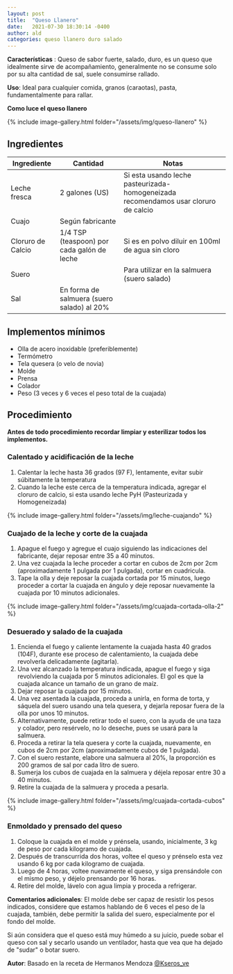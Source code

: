 ```yaml
---
layout: post
title:  "Queso Llanero"
date:   2021-07-30 18:30:14 -0400
author: ald
categories: queso llanero duro salado
---
```

**Características** : Queso de sabor fuerte, salado, duro, es un queso que idealmente sirve de acompañamiento, generalmente no se consume solo por su alta cantidad de sal, suele consumirse rallado.

**Uso**: Ideal para cualquier comida, granos (caraotas), pasta, fundamentalmente para rallar.

**Como luce el queso llanero**

{% include image-gallery.html folder="/assets/img/queso-llanero" %} 

## Ingredientes

Ingrediente | Cantidad | Notas
------------| ---------| -----
Leche fresca | 2 galones (US) | Si esta usando leche pasteurizada-homogeneizada recomendamos usar cloruro de calcio
Cuajo | Según fabricante |
Cloruro de Calcio | 1/4 TSP (teaspoon) por cada galón de leche | Si es en polvo diluir en 100ml de agua sin cloro
Suero | | Para utilizar en la salmuera (suero salado) 
Sal | En forma de salmuera (suero salado) al 20% | 

## Implementos mínimos

- Olla de acero inoxidable (preferiblemente)
- Termómetro
- Tela quesera (o velo de novia)
- Molde
- Prensa
- Colador
- Peso (3 veces y 6 veces el peso total de la cuajada)

## Procedimiento

**Antes de todo procedimiento recordar limpiar y esterilizar todos los implementos.**

### Calentado y acidificación de la leche

1. Calentar la leche hasta 36 grados (97 F), lentamente, evitar subir súbitamente la temperatura
2. Cuando la leche este cerca de la temperatura indicada, agregar el cloruro de calcio, si esta usando leche PyH  (Pasteurizada y Homogeneizada)

{% include image-gallery.html folder="/assets/img/leche-cuajando" %} 

### Cuajado de la leche y corte de la cuajada

1. Apague el fuego y agregue el cuajo siguiendo las indicaciones del fabricante, dejar reposar entre 35 a 40 minutos.
2. Una vez cuajada la leche proceder a cortar en cubos de 2cm por 2cm (aproximadamente 1 pulgada por 1 pulgada), cortar en cuadricula.
3. Tape la olla y deje reposar la cuajada cortada por 15 minutos, luego proceder a cortar la cuajada en ángulo y deje reposar nuevamente la cuajada por 10 minutos adicionales.

{% include image-gallery.html folder="/assets/img/cuajada-cortada-olla-2" %} 

### Desuerado y salado de la cuajada

1. Encienda el fuego y caliente lentamente la cuajada hasta 40 grados (104F), durante ese proceso de calentamiento, la cuajada debe revolverla delicadamente (agitarla).
2. Una vez alcanzado la temperatura indicada, apague el fuego y siga revolviendo la cuajada por 5 minutos adicionales. El gol es que la cuajada alcance un tamaño de un grano de maíz.
3. Dejar reposar la cuajada por 15 minutos.
4.  Una vez asentada la cuajada, proceda a unirla, en forma de torta, y sáquela del suero usando una tela quesera, y dejarla reposar fuera de la olla por unos 10 minutos.
5.  Alternativamente, puede retirar todo el suero, con la ayuda de una taza y colador, pero resérvelo, no lo deseche, pues se usará para la salmuera.
6.  Proceda a retirar la tela quesera y corte la cuajada, nuevamente, en cubos de 2cm por 2cm (aproximadamente cubos de 1 pulgada).
7.  Con el suero restante, elabore una salmuera al 20%, la proporción es 200 gramos de sal por cada litro de suero.
8.  Sumerja los cubos de cuajada en la salmuera y déjela reposar entre 30 a 40 minutos.
9.  Retire la cuajada de la salmuera y proceda a pesarla.

{% include image-gallery.html folder="/assets/img/cuajada-cortada-cubos" %} 

### Enmoldado y prensado del queso

1. Coloque la cuajada en el molde y prénsela, usando, inicialmente, 3 kg de peso por cada kilogramo de cuajada.
2. Después de transcurrida dos horas, voltee el queso y prénselo esta vez usando 6 kg por cada kilogramo de cuajada.
3.  Luego de 4 horas, voltee nuevamente el queso, y siga prensándole con el mismo peso, y déjelo prensando por 16 horas.
4.  Retire del molde, lávelo con agua limpia y proceda a refrigerar.

**Comentarios adicionales**: El molde debe ser capaz de resistir los pesos indicados, considere que estamos hablando de 6 veces el peso de la cuajada, también, debe permitir la salida del suero, especialmente por el fondo del molde.

Si aún considera que el queso está muy húmedo a su juicio, puede sobar el queso con sal y secarlo usando un ventilador, hasta que vea que ha dejado de "sudar" o botar suero.

**Autor**: Basado en la receta de Hermanos Mendoza [@Kseros_ve](https://www.instagram.com/kseros_ve/)